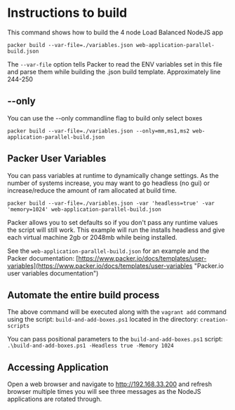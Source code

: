 # Instructions to build

This command shows how to build the 4 node Load Balanced NodeJS app

`packer build --var-file=./variables.json web-application-parallel-build.json`

The `--var-file` option tells Packer to read the ENV variables set in this file and parse them while building the .json build template.  Approximately line 244-250

## --only

You can use the --only commandline flag to build only select boxes

`packer build --var-file=./variables.json --only=mm,ms1,ms2 web-application-parallel-build.json`

## Packer User Variables

You can pass variables at runtime to dynamically change settings.  As the number of systems increase, you may want to go headless (no gui) or increase/reduce the amount of ram allocated at build time.

`packer build --var-file=./variables.json -var 'headless=true' -var 'memory=1024' web-application-parallel-build.json`

Packer allows you to set defaults so if you don't pass any runtime values the script will still work.  This example will run the installs headless and give each virtual machine 2gb or 2048mb while being installed.

See the `web-application-parallel-build.json` for an example and the Packer documentation: [https://www.packer.io/docs/templates/user-variables](https://www.packer.io/docs/templates/user-variables "Packer.io user variables documentation")

## Automate the entire build process

The above command will be executed along with the `vagrant add` command using the script: `build-and-add-boxes.ps1` located in the directory: `creation-scripts`

You can pass positional parameters to the `build-and-add-boxes.ps1` script:  `.\build-and-add-boxes.ps1 -Headless true -Memory 1024`

## Accessing Application

Open a web browser and navigate to http://192.168.33.200  and refresh browser multiple times you will see three messages as the NodeJS applications are rotated through.
